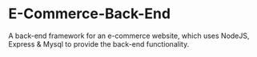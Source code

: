 # E-Commerce-Back-End
A back-end framework for an e-commerce website, which uses NodeJS, Express &amp; Mysql to provide the back-end functionality.

